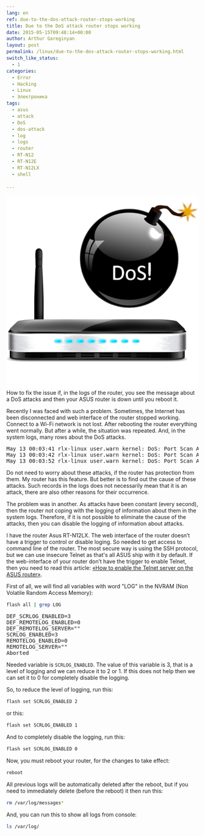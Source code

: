 ```yaml
---
lang: en
ref: due-to-the-dos-attack-router-stops-working
title: Due to the DoS attack router stops working
date: 2015-05-15T09:48:14+00:00
author: Arthur Gareginyan
layout: post
permalink: /linux/due-to-the-dos-attack-router-stops-working.html
switch_like_status:
  - 1
categories:
  - Error
  - Hacking
  - Linux
  - Электроника
tags:
  - asus
  - attack
  - DoS
  - dos-attack
  - log
  - logs
  - router
  - RT-N12
  - RT-N12E
  - RT-N12LX
  - shell

---
```


![thumb](/images/thumbnail/DoS-attack-and-wireless-router.png)
How to fix the issue if, in the logs of the router, you see the message about a DoS attacks and then your ASUS router is down until you reboot it.


Recently I was faced with such a problem. Sometimes, the Internet has been disconnected and web interface of the router stopped working. Connect to a Wi-Fi network is not lost. After rebooting the router everything went normally. But after a while, the situation was repeated. And, in the system logs, many rows about the DoS attacks.

<pre>
May 13 00:03:41 rlx-linux user.warn kernel: DoS: Port Scan Attack source=00.00.00.00 destination=00.00.00.00
May 13 00:03:42 rlx-linux user.warn kernel: DoS: Port Scan Attack source=00.00.00.00 destination=00.00.00.00
May 13 00:03:52 rlx-linux user.warn kernel: DoS: Port Scan Attack source=00.00.00.00 destination=00.00.00.00
</pre>

Do not need to worry about these attacks, if the router has protection from them. My router has this feature. But better is to find out the cause of these attacks. Such records in the logs does not necessarily mean that it is an attack, there are also other reasons for their occurrence.

The problem was in another. As attacks have been constant (every second), then the router not coping with the logging of information about them in the system logs. Therefore, if it is not possible to eliminate the cause of the attacks, then you can disable the logging of information about attacks.

I have the router Asus RT-N12LX. The web interface of the router doesn’t have a trigger to control or disable loging. So needed to get access to command line of the router. The most secure way is using the SSH protocol, but we can use insecure Telnet as that's all ASUS ship with it by default. If the web-interface of your router don’t have the trigger to enable Telnet, then you need to read this article: <a href="http://mycyberuniverse.com/linux/enable-telnet-on-the-asus-rt-n12e-lx-router.html" target="_blank">«How to enable the Telnet server on the ASUS router»</a>.

First of all, we will find all variables with word "LOG" in the NVRAM (Non Volatile Random Access Memory):

```sh
flash all | grep LOG
```

<pre>
DEF_SCRLOG_ENABLED=3
DEF_REMOTELOG_ENABLED=0
DEF_REMOTELOG_SERVER=""
SCRLOG_ENABLED=3
REMOTELOG_ENABLED=0
REMOTELOG_SERVER=""
Aborted
</pre>

Needed variable is `SCRLOG_ENABLED`. The value of this variable is 3, that is a level of logging and we can reduce it to 2 or 1. If this does not help then we can set it to 0 for completely disable the logging.

So, to reduce the level of logging, run this:

```sh
flash set SCRLOG_ENABLED 2
```

or this:

```sh
flash set SCRLOG_ENABLED 1
```

And to completely disable the logging, run this:

```sh
flash set SCRLOG_ENABLED 0
```

Now, you must reboot your router, for the changes to take effect:

```sh
reboot
```

All previous logs will be automatically deleted after the reboot, but if you need to immediately delete (before the reboot) it then run this:

```sh
rm /var/log/messages*
```

And, you can run this to show all logs from console:

```sh
ls /var/log/
```
